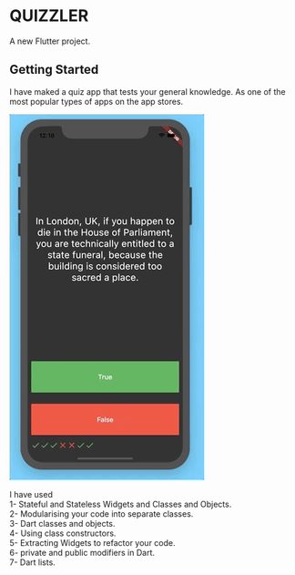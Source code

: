 # QUIZZLER

A new Flutter project.

## Getting Started

I have maked a quiz app that tests your general knowledge. As one of the most popular types of apps on the app stores.


![](https://github.com/VISHALGUPTA100803/QUIZZLER/blob/main/quizzler-demo.gif)



I have used <br>
1- Stateful and Stateless Widgets and Classes and Objects. <br>
2- Modularising your code into separate classes. <br>
3- Dart classes and objects. <br>
4- Using class constructors. <br>
5- Extracting Widgets to refactor your code. <br>
6- private and public modifiers in Dart. <br>
7- Dart lists. <br>
